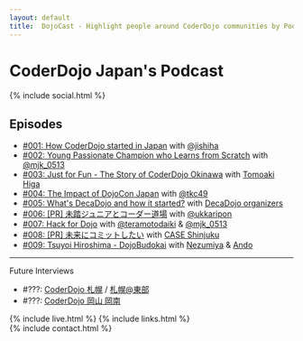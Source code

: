 ```yaml
---
layout: default
title:  DojoCast - Highlight people around CoderDojo communities by Podcast
---
```


# CoderDojo Japan's Podcast

{% include social.html %}
 
## Episodes

- [#001: How CoderDojo started in Japan](/1) with [@jishiha](https://twitter.com/jishiha)
- [#002: Young Passionate Champion who Learns from Scratch](/2) with [@mjk_0513](https://twitter.com/mjk_0513)
- [#003: Just for Fun - The Story of CoderDojo Okinawa](/3) with [Tomoaki Higa](https://www.facebook.com/tomoakihjiji)
- [#004: The Impact of DojoCon Japan](/4) with [@tkc49](https://twitter.com/tkc49)
- [#005: What's DecaDojo and how it started?](/5) with [DecaDojo organizers](https://peraichi.com/landing_pages/view/decadojo)
- [#006: [PR] 未踏ジュニアとコーダー道場](/6) with <a href="https://twitter.com/ukkaripon">@ukkaripon</a>
- [#007: Hack for Dojo](/7) with [@teramotodaiki](https://twitter.com/teramotodaiki) & [@mjk_0513](https://twitter.com/mjk_0513)
- [#008: [PR] 未来にコミットしたい](/8) with [CASE Shinjuku](https://case-shinjuku.com/)
- [#009: Tsuyoi Hiroshima - DojoBudokai](/9) with [Nezumiya](https://www.facebook.com/masanori.nezumiya) & [Ando](https://www.facebook.com/ando.mitsuaki)


---------------------------

Future Interviews

- #???: [CoderDojo 札幌](http://coderdojo-sapporo.jp/) / [札幌@東部](https://coderdojo-sapporo-east.connpass.com/)
- #???: [CoderDojo 岡山 岡南](http://coderdojo-konan.media-interesting.info/)

{% include live.html %}
{% include links.html %}
<br />
{% include contact.html %}
<br />

